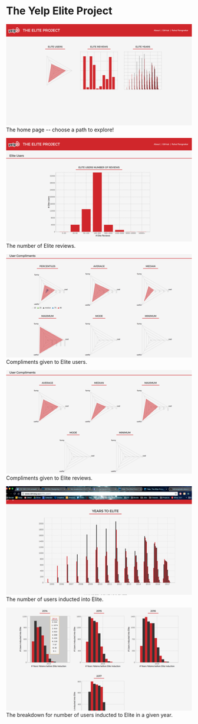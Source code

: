 # The Yelp Elite Project

![home page](./images/yelp-dataset/home.png)
The home page -- choose a path to explore!

![number of elite reviews](./images/yelp-dataset/num-elite-reviews.png)
The number of Elite reviews.

![compliments on users](./images/yelp-dataset/user-compliments.png)
Compliments given to Elite users.

![compliments on reviews](./images/yelp-dataset/review-compliments.png)
Compliments given to Elite reviews.

![years to elite](./images/yelp-dataset/years-to-elite.png)
The number of users inducted into Elite.

![years](./images/yelp-dataset/years.png)
The breakdown for number of users inducted to Elite in a given year.